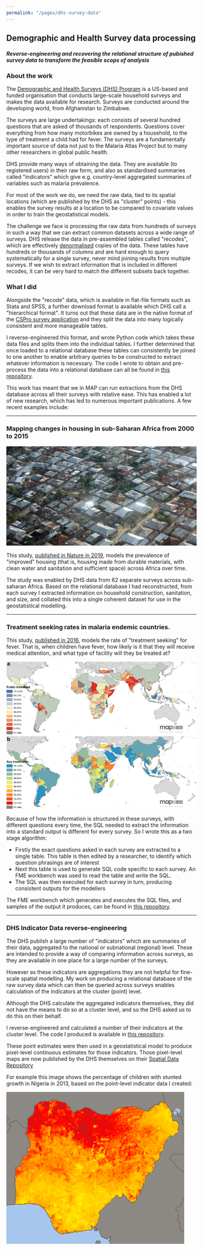 ```yaml
---
permalink: "/pages/dhs-survey-data"
---
```


## Demographic and Health Survey data processing

#### *Reverse-engineering and recovering the relational structure of pubished survey data to transform the feasible scops of analysis*

### About the work
The <a href="https://www.dhsprogram.com/" target="_blank">Demographic and Health Surveys (DHS) Program</a> is a US-based and funded organisation that conducts large-scale household surveys and makes the data available for research. Surveys are conducted around the developing world, from Afghanistan to Zimbabwe.

The surveys are large undertakings: each consists of several hundred questions that are asked of thousands of respondents. Questions cover everything from how many motorbikes are owned by a household, to the type of treatment a child had for fever. The surveys are a fundamentally important source of data not just to the Malaria Atlas Project but to many other researchers in global public health. 

DHS provide many ways of obtaining the data. They are available (to registered users) in their raw form, and also as standardised summaries called "indicators" which give e.g. country-level aggregated summaries of variables such as malaria prevalence.

For most of the work we do, we need the raw data, tied to its spatial locations (which are published by the DHS as "cluster" points) - this enables the survey results at a location to be compared to covariate values in order to train the geostatistical models.

The challenge we face is processing the raw data from hundreds of surveys in such a way that we can extract common datasets across a wide range of surveys. DHS release the data in pre-assembled tables called "recodes", which are effectively <a href='https://medium.com/@katedoesdev/normalized-vs-denormalized-databases-210e1d67927d' target='_blank'>denormalised</a> copies of the data. These tables have hundreds or thousands of columns and are hard enough to query systematically for a single survey, never mind joining results from multiple surveys. If we wish to extract information that is included in different recodes, it can be very hard to match the different subsets back together.

### What I did
Alongside the "recode" data, which is available in flat-file formats such as Stata and SPSS, a further download format is available which DHS call a "hierarchical format". It turns out that these data are in the native format of the <a href='https://www.census.gov/data/software/cspro.html' target='_blank'>CSPro survey application</a> and they split the data into many logically consistent and more manageable tables. 

I reverse-engineered this format, and wrote Python code which takes these data files and splits them into the individual tables. I further determined that once loaded to a relational database these tables can consistently be joined to one another to enable arbitrary queries to be constructed to extract whatever information is necessary. The code I wrote to obtain and pre-process the data into a relational database can all be found in <a href='https://github.com/malaria-atlas-project/DHS-DataExtraction/tree/master/DHS_Preprocess_And_Ingestion' target='_blank'>this repository</a>.

This work has meant that we in MAP can run extractions from the DHS database across all their surveys with relative ease. This has enabled a lot of new research, which has led to numerous important publications. A few recent examples include:

--- 
### Mapping changes in housing in sub-Saharan Africa from 2000 to 2015

<img src="../images/dhs/africa_housing_crop.jpeg?raw=true"/>

This study, <a href='https://www.nature.com/articles/s41586-019-1050-5' target='_blank'>published in Nature in 2019</a>, models the prevalence of "improved" housing (that is, housing made from durable materials, with clean water and sanitation and sufficient space) across Africa over time. 

The study was enabled by DHS data from 62 separate surveys across sub-saharan Africa. Based on the relational database I had reconstructed, from each survey I extracted information on household construction, sanitation, and size, and collated this into a single coherent dataset for use in the geostatistical modelling.

---
### Treatment seeking rates in malaria endemic countries.

This study, <a href='https://www.ncbi.nlm.nih.gov/pmc/articles/PMC4709965/' target='_blank'>published in 2016</a>, models the rate of "treatment seeking" for fever. That is, when children have fever, how likely is it that they will receive medical attention, and what type of facility will they be treated at?

<img src="../images/dhs/treatment_seeking.jpg?raw=true"/>

Because of how the information is structured in these surveys, with different questions every time, the SQL needed to extract the information into a standard output is different for every survey. So I wrote this as a two stage algorithm:
- Firstly the exact questions asked in each survey are extracted to a single table. This table is then edited by a researcher, to identify which question phrasings are of interest
- Next this table is used to generate SQL code specific to each survey. An FME workbench was used to read the table and write the SQL.
- The SQL was then executed for each survey in turn, producing consistent outputs for the modellers

The FME workbench which generates and executes the SQL files, and samples of the output it produces, can be found in <a href="https://github.com/harry-gibson/dhs-fever-seeking-treatment" target="_blank">this repository</a>.

---
### DHS Indicator Data reverse-engineering

The DHS publish a large number of "indicators" which are summaries of their data, aggregated to the national or subnational (regional) level. These are intended to provide a way of comparing information across surveys, as they are available in one place for a large number of the surveys. 

However as these indicators are aggregations they are not helpful for fine-scale spatial modelling. My work on producing a relational database of the raw survey data which can then be queried across surveys enables calculation of the indicators at the cluster (point) level.

Although the DHS calculate the aggregated indicators themselves, they did not have the means to do so at a cluster level, and so the DHS asked us to do this on their behalf.

I reverse-engineered and calculated a number of their indicators at the cluster level. The code I produced is available in <a href="https://github.com/malaria-atlas-project/DHS-Indicators" target="_blank">this repository</a>. 

These point estimates were then used in a geostatistical model to produce pixel-level continuous estimates for those indicators. Those pixel-level maps are now published by the DHS themselves on their <a href="http://spatialdata.dhsprogram.com/modeled-surfaces/" target="_blank">Spatial Data Repository</a>

For example this image shows the percentage of children with stunted growth in Nigeria in 2013, based on the point-level indicator data I created:

<img src="../images/dhs/nigeria_stunting_pct_2013.png?raw=true"/>
